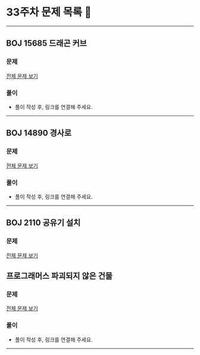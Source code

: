 # 33주차 문제 목록 📝
___
## BOJ 15685 드래곤 커브
### 문제
[전체 문제 보기](https://www.acmicpc.net/problem/15685)

### 풀이
- 풀이 작성 후, 링크를 연결해 주세요.
___
## BOJ 14890 경사로
### 문제
[전체 문제 보기](https://www.acmicpc.net/problem/14890)

### 풀이
- 풀이 작성 후, 링크를 연결해 주세요.
___

## BOJ 2110 공유기 설치
### 문제
[전체 문제 보기](https://www.acmicpc.net/problem/2110)


## 프로그래머스 파괴되지 않은 건물
### 문제
[전체 문제 보기](https://programmers.co.kr/learn/courses/30/lessons/92344)

### 풀이
- 풀이 작성 후, 링크를 연결해 주세요.
___
